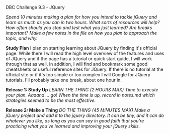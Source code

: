 DBC Challenge 9.3 - JQuery

*Spend 10 minutes making a plan for how you intend to tackle jQuery and learn as much as you can in two hours. What sorts of resources will help? How often should you stop and test what you just learned? Are breaks important? Make a few notes in the file on how you plan to approach the topic, and why.*

**Study Plan**
I plan on starting learning about JQuery by finding it's official page. While there I will read the high level overview of the features and uses of JQuery and if the page has a tutorial or quick start guide, I will work through that as well. In addition, I will find and bookmark some good cheatsheets or useful reference sites for JQuery. If there is no tutorial at the official site or if it's too simple or too complex I will Google for JQuery tutorials. I'll probably take one break, about one hour in.

**Release 1: Study Up**
*LEARN THE THING (2 HOURS MAX)*
*Time to execute your plan. Aaaand ... go! When the time is up, record in notes.md which strategies seemed to be the most effective.*



**Release 2: Make a Thing**
*DO THE THING (45 MINUTES MAX)*
*Make a jQuery project and add it to the jquery directory. It can be tiny, and it can do whatever you like, as long as you can say in good faith that you're practicing what you've learned and improving your jQuery skills.*


